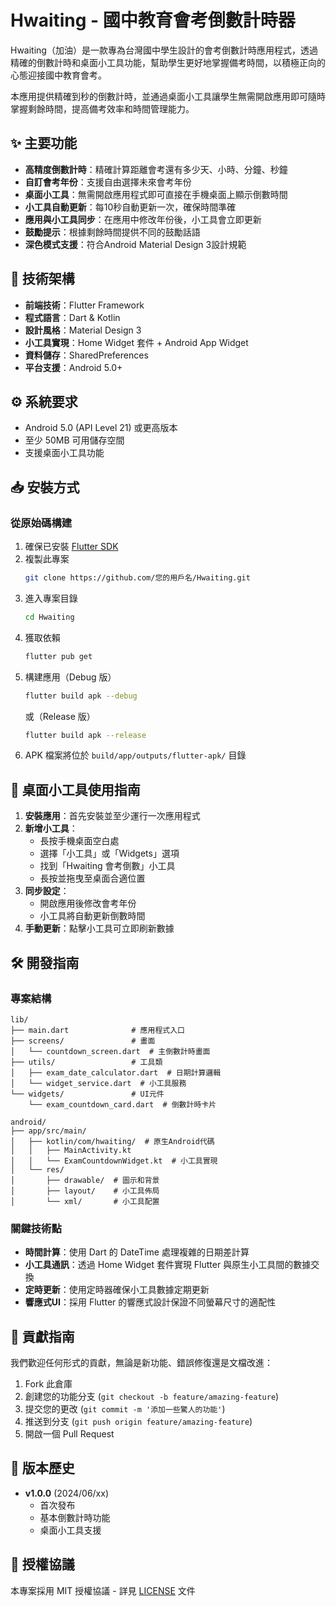 # Hwaiting - 國中教育會考倒數計時器
Hwaiting（加油）是一款專為台灣國中學生設計的會考倒數計時應用程式，透過精確的倒數計時和桌面小工具功能，幫助學生更好地掌握備考時間，以積極正向的心態迎接國中教育會考。

本應用提供精確到秒的倒數計時，並通過桌面小工具讓學生無需開啟應用即可隨時掌握剩餘時間，提高備考效率和時間管理能力。

## ✨ 主要功能

- **高精度倒數計時**：精確計算距離會考還有多少天、小時、分鐘、秒鐘
- **自訂會考年份**：支援自由選擇未來會考年份
- **桌面小工具**：無需開啟應用程式即可直接在手機桌面上顯示倒數時間
- **小工具自動更新**：每10秒自動更新一次，確保時間準確
- **應用與小工具同步**：在應用中修改年份後，小工具會立即更新
- **鼓勵提示**：根據剩餘時間提供不同的鼓勵話語
- **深色模式支援**：符合Android Material Design 3設計規範

## 🔧 技術架構

- **前端技術**：Flutter Framework
- **程式語言**：Dart & Kotlin
- **設計風格**：Material Design 3
- **小工具實現**：Home Widget 套件 + Android App Widget
- **資料儲存**：SharedPreferences
- **平台支援**：Android 5.0+

## ⚙️ 系統要求

- Android 5.0 (API Level 21) 或更高版本
- 至少 50MB 可用儲存空間
- 支援桌面小工具功能

## 📥 安裝方式

### 從原始碼構建
1. 確保已安裝 [Flutter SDK](https://flutter.dev/docs/get-started/install)
2. 複製此專案
   ```bash
   git clone https://github.com/您的用戶名/Hwaiting.git
   ```
3. 進入專案目錄
   ```bash
   cd Hwaiting
   ```
4. 獲取依賴
   ```bash
   flutter pub get
   ```
5. 構建應用（Debug 版）
   ```bash
   flutter build apk --debug
   ```
   或（Release 版）
   ```bash
   flutter build apk --release
   ```
6. APK 檔案將位於 `build/app/outputs/flutter-apk/` 目錄

## 🔄 桌面小工具使用指南

1. **安裝應用**：首先安裝並至少運行一次應用程式
2. **新增小工具**：
   - 長按手機桌面空白處
   - 選擇「小工具」或「Widgets」選項
   - 找到「Hwaiting 會考倒數」小工具
   - 長按並拖曳至桌面合適位置
3. **同步設定**：
   - 開啟應用後修改會考年份
   - 小工具將自動更新倒數時間
4. **手動更新**：點擊小工具可立即刷新數據

## 🛠️ 開發指南

### 專案結構
```
lib/
├── main.dart              # 應用程式入口
├── screens/               # 畫面
│   └── countdown_screen.dart  # 主倒數計時畫面
├── utils/                 # 工具類
│   ├── exam_date_calculator.dart  # 日期計算邏輯
│   └── widget_service.dart  # 小工具服務
└── widgets/               # UI元件
    └── exam_countdown_card.dart  # 倒數計時卡片

android/
├── app/src/main/
│   ├── kotlin/com/hwaiting/  # 原生Android代碼
│   │   ├── MainActivity.kt
│   │   └── ExamCountdownWidget.kt  # 小工具實現
│   └── res/
│       ├── drawable/  # 圖示和背景
│       ├── layout/    # 小工具佈局
│       └── xml/       # 小工具配置
```

### 關鍵技術點
- **時間計算**：使用 Dart 的 DateTime 處理複雜的日期差計算
- **小工具通訊**：透過 Home Widget 套件實現 Flutter 與原生小工具間的數據交換
- **定時更新**：使用定時器確保小工具數據定期更新
- **響應式UI**：採用 Flutter 的響應式設計保證不同螢幕尺寸的適配性

## 🤝 貢獻指南

我們歡迎任何形式的貢獻，無論是新功能、錯誤修復還是文檔改進：

1. Fork 此倉庫
2. 創建您的功能分支 (`git checkout -b feature/amazing-feature`)
3. 提交您的更改 (`git commit -m '添加一些驚人的功能'`)
4. 推送到分支 (`git push origin feature/amazing-feature`)
5. 開啟一個 Pull Request

## 📝 版本歷史

- **v1.0.0** (2024/06/xx)
  - 首次發布
  - 基本倒數計時功能
  - 桌面小工具支援

## 📄 授權協議

本專案採用 MIT 授權協議 - 詳見 [LICENSE](LICENSE) 文件
